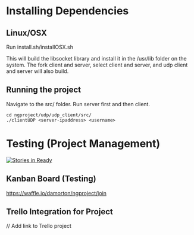 # Installing Dependencies

## Linux/OSX

Run install.sh/installOSX.sh

This will build the libsocket library and install it in the /usr/lib folder on the system. The fork client and server, select client and server, and udp client and server will also build. 

## Running the project

Navigate to the src/ folder. Run server first and then client.

```
cd ngproject/udp/udp_client/src/
./clientUDP <server-ipaddress> <username>
```


# Testing (Project Management)

[![Stories in Ready](https://badge.waffle.io/damorton/ngproject.png?label=ready&title=Ready)](https://waffle.io/damorton/ngproject)
## Kanban Board (Testing)
https://waffle.io/damorton/ngproject/join

## Trello Integration for Project
// Add link to Trello project
